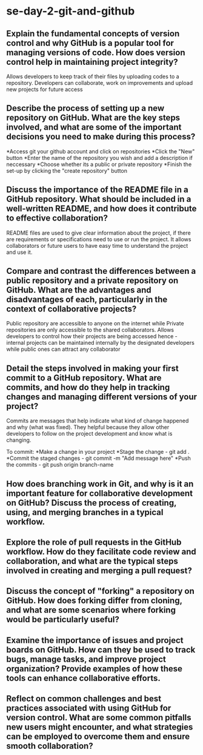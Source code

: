 # se-day-2-git-and-github
## Explain the fundamental concepts of version control and why GitHub is a popular tool for managing versions of code. How does version control help in maintaining project integrity?
Allows developers to keep track of their files by uploading codes to a repository. Developers can collaborate, work on improvements and upload new projects for future access
## Describe the process of setting up a new repository on GitHub. What are the key steps involved, and what are some of the important decisions you need to make during this process?
*Access git your github account and click on repositories
*Click the "New" button
*Enter the name of the repository you wish and add a description if neccessary
*Choose whether its a public or private repository
*Finish the set-up by clicking the "create repository" button


## Discuss the importance of the README file in a GitHub repository. What should be included in a well-written README, and how does it contribute to effective collaboration?
README files are used to give clear information about the project, if there are requirements or specifications need to use or run the project. It allows collaborators or future users to have easy time to understand the project and use it.
## Compare and contrast the differences between a public repository and a private repository on GitHub. What are the advantages and disadvantages of each, particularly in the context of collaborative projects?
Public repository are accessible to anyone on the internet while Private repositories are only accessible to the shared collaborators. Allows developers to control how their projects are being accessed hence - internal projects can be maintained internally by the designated developers while public ones can attract any collaborator
## Detail the steps involved in making your first commit to a GitHub repository. What are commits, and how do they help in tracking changes and managing different versions of your project?
Commits are messages that help indicate what kind of change happened and why (what was fixed). They helpful because they allow other developers to follow on the project development and know what is changing.

To commit:
*Make a change in your project
*Stage the change - git add .
*Commit the staged changes - git commit -m "Add message here"
*Push the commits - git push origin branch-name

## How does branching work in Git, and why is it an important feature for collaborative development on GitHub? Discuss the process of creating, using, and merging branches in a typical workflow.

## Explore the role of pull requests in the GitHub workflow. How do they facilitate code review and collaboration, and what are the typical steps involved in creating and merging a pull request?

## Discuss the concept of "forking" a repository on GitHub. How does forking differ from cloning, and what are some scenarios where forking would be particularly useful?

## Examine the importance of issues and project boards on GitHub. How can they be used to track bugs, manage tasks, and improve project organization? Provide examples of how these tools can enhance collaborative efforts.

## Reflect on common challenges and best practices associated with using GitHub for version control. What are some common pitfalls new users might encounter, and what strategies can be employed to overcome them and ensure smooth collaboration?
